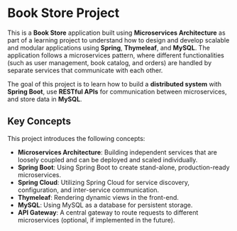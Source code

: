 # Book Store Project

This is a **Book Store** application built using **Microservices Architecture** as part of a learning project to understand how to design and develop scalable and modular applications using **Spring**, **Thymeleaf**, and **MySQL**. The application follows a microservices pattern, where different functionalities (such as user management, book catalog, and orders) are handled by separate services that communicate with each other.

The goal of this project is to learn how to build a **distributed system** with **Spring Boot**, use **RESTful APIs** for communication between microservices, and store data in **MySQL**.

## Key Concepts

This project introduces the following concepts:

- **Microservices Architecture**: Building independent services that are loosely coupled and can be deployed and scaled individually.
- **Spring Boot**: Using Spring Boot to create stand-alone, production-ready microservices.
- **Spring Cloud**: Utilizing Spring Cloud for service discovery, configuration, and inter-service communication.
- **Thymeleaf**: Rendering dynamic views in the front-end.
- **MySQL**: Using MySQL as a database for persistent storage.
- **API Gateway**: A central gateway to route requests to different microservices (optional, if implemented in the future).
